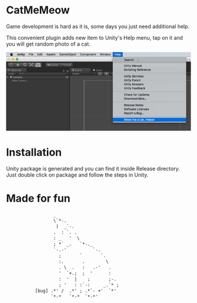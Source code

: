 # CatMeMeow

Game development is hard as it is, some days you just need additional help. 

This convenient plugin adds new item to Unity's Help menu, tap on it and you will get random photo of a cat. 

![Alt text](meow.png?raw=true "CatMeMeow in practice")

# Installation

Unity package is generated and you can find it inside Release directory. Just double click on package and follow the steps in Unity.

# Made for fun

                      _
                      \`*-.
                       )  _`-.
                      .  : `. .
                      : _   '  \
                      ; *` _.   `*-._
                      `-.-'          `-.
                        ;       `       `.
                        :.       .        \
                        . \  .   :   .-'   .
                        '  `+.;  ;  '      :
                        :  '  |    ;       ;-.
                        ; '   : :`-:     _.`* ;
               [bug] .*' /  .*' ; .*`- +'  `*'
                     `*-*   `*-*  `*-*'
